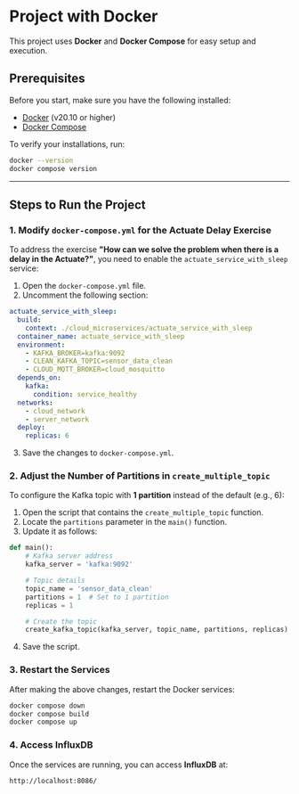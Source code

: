 # Project with Docker

This project uses **Docker** and **Docker Compose** for easy setup and execution.

## Prerequisites

Before you start, make sure you have the following installed:  

- [Docker](https://www.docker.com/get-started) (v20.10 or higher)  
- [Docker Compose](https://docs.docker.com/compose/install/)  

To verify your installations, run:  

```bash
docker --version
docker compose version
```

---

## Steps to Run the Project

### 1. Modify `docker-compose.yml` for the Actuate Delay Exercise  

To address the exercise **"How can we solve the problem when there is a delay in the Actuate?"**, you need to enable the `actuate_service_with_sleep` service:  

1. Open the `docker-compose.yml` file.  
2. Uncomment the following section:  

```yaml
actuate_service_with_sleep:
  build:
    context: ./cloud_microservices/actuate_service_with_sleep
  container_name: actuate_service_with_sleep
  environment:
    - KAFKA_BROKER=kafka:9092
    - CLEAN_KAFKA_TOPIC=sensor_data_clean
    - CLOUD_MQTT_BROKER=cloud_mosquitto
  depends_on:
    kafka:
      condition: service_healthy
  networks:
    - cloud_network
    - server_network
  deploy:
    replicas: 6
```

3. Save the changes to `docker-compose.yml`.

### 2. Adjust the Number of Partitions in `create_multiple_topic`  

To configure the Kafka topic with **1 partition** instead of the default (e.g., 6):  

1. Open the script that contains the `create_multiple_topic` function.  
2. Locate the `partitions` parameter in the `main()` function.  
3. Update it as follows:  

```python
def main():
    # Kafka server address
    kafka_server = 'kafka:9092'

    # Topic details
    topic_name = 'sensor_data_clean'
    partitions = 1  # Set to 1 partition
    replicas = 1

    # Create the topic
    create_kafka_topic(kafka_server, topic_name, partitions, replicas)
```

4. Save the script.  

### 3. Restart the Services  

After making the above changes, restart the Docker services:

```bash
docker compose down
docker compose build
docker compose up
```

### 4. Access InfluxDB  

Once the services are running, you can access **InfluxDB** at:  

```
http://localhost:8086/
```